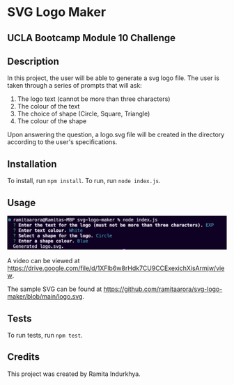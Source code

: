 # SVG Logo Maker

## UCLA Bootcamp Module 10 Challenge

## Description

In this project, the user will be able to generate a svg logo file. The user is taken through a series of prompts that will ask:
1. The logo text (cannot be more than three characters)
2. The colour of the text
3. The choice of shape (Circle, Square, Triangle)
4. The colour of the shape

Upon answering the question, a logo.svg file will be created in the directory according to the user's specifications.

## Installation

To install, run `npm install`.
To run, run `node index.js`.

## Usage

<img src="./assets/images/svg-screenshot.png" alt="screenshot"/>

A video can be viewed at https://drive.google.com/file/d/1XFlb6w8rHdk7CU9CCExexichXisArmjw/view.

The sample SVG can be found at https://github.com/ramitaarora/svg-logo-maker/blob/main/logo.svg.

## Tests

To run tests, run `npm test`.

## Credits

This project was created by Ramita Indurkhya.